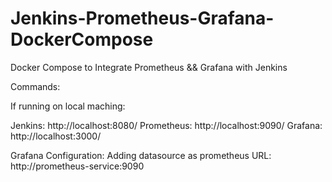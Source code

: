 # Jenkins-Prometheus-Grafana-DockerCompose
Docker Compose to Integrate Prometheus &amp;&amp; Grafana with Jenkins 

Commands:

If running on local maching:

Jenkins: http://localhost:8080/
Prometheus: http://localhost:9090/
Grafana: http://localhost:3000/

Grafana Configuration:
  Adding datasource as prometheus URL: http://prometheus-service:9090
